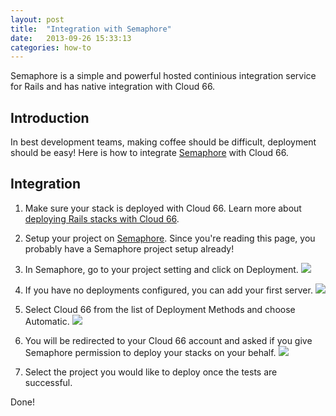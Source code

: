 ```yaml
---
layout: post
title:  "Integration with Semaphore"
date:   2013-09-26 15:33:13
categories: how-to
---
```


<p class="lead">Semaphore is a simple and powerful hosted continious integration service for Rails and has native integration with Cloud 66.</p>

## Introduction
In best development teams, making coffee should be difficult, deployment should be easy!
Here is how to integrate [Semaphore](https://semaphoreapp.com) with Cloud 66.

## Integration
1. Make sure your stack is deployed with Cloud 66. Learn more about [deploying Rails stacks with Cloud 66](/help/first_stack).
2. Setup your project on [Semaphore](https://semaphoreapp.com). Since you're reading this page, you probably have a Semaphore project setup already!
3. In Semaphore, go to your project setting and click on Deployment.
![](http://cdn.cloud66.com.s3.amazonaws.com/images/help/semaphore_project_settings.png)

4. If you have no deployments configured, you can add your first server.
![](http://cdn.cloud66.com.s3.amazonaws.com/images/help/semaphore_project_deployment.png)

5. Select Cloud 66 from the list of Deployment Methods and choose Automatic.
![](http://cdn.cloud66.com.s3.amazonaws.com/images/help/deployment_method.png)

6. You will be redirected to your Cloud 66 account and asked if you give Semaphore permission to deploy your stacks on your behalf.
![](http://cdn.cloud66.com.s3.amazonaws.com/images/help/oauth_access_rights.png)

7. Select the project you would like to deploy once the tests are successful.

Done!
